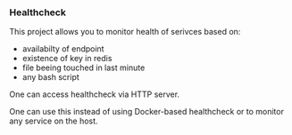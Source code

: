 ### Healthcheck

This project allows you to monitor health of serivces based on:
- availabilty of endpoint
- existence of key in redis
- file beeing touched in last minute
- any bash script
  
One can access healthcheck via HTTP server.

One can use this instead of using Docker-based healthcheck or to monitor any service on the host.